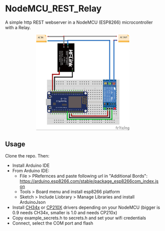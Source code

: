 # NodeMCU_REST_Relay

A simple http REST webserver in a NodeMCU (ESP8266) microcontroller with a Relay.

<p align="center">
  <img width="60%" alt="Project schematics" src="Sketch/Sketch_bb.jpg">
</p>

## Usage

Clone the repo. Then:

* Install Arduino IDE
* From Arduino IDE:
  * File > PRefernces and paste following url in "Additional Bords": https://arduino.esp8266.com/stable/package_esp8266com_index.json
  * Tools > Board menu and install esp8266 platform
  * Sketch > Include Liobrary > Manage Libraries and install ArduinoJson
* Install [CH34x](https://sparks.gogo.co.nz/ch340.html) or [CP210X](https://www.silabs.com/developers/usb-to-uart-bridge-vcp-drivers?tab=downloads) drivers depending on your NodeMCU (bigger is 0.9 needs CH34x, smaller is 1.0 and needs CP210x)
* Copy example_secrets.h to secrets.h and set your wifi credentials
* Connect, select the COM port and flash
